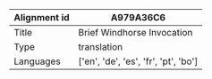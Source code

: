 |Alignment id | A979A36C6
| --- | --- 
|Title | Brief Windhorse Invocation 
|Type | translation
|Languages | ['en', 'de', 'es', 'fr', 'pt', 'bo']